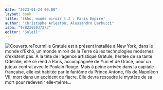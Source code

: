 ```yaml
---
date: "2023-01-24 09:00"
layout: book
title: "Ekhö, monde miroir t.2 : Paris Empire"
author: "Christophe Arleston, Alessandro Barbucci"
isbn: "9782302037373"
editor: "Soleil"
---
```

![Couverture](/img/9782302037373.jpg)Fourmille Gratule est à présent installée à New York, dans le monde d'Ekhö, un monde miroir de la Terre où les technologies modernes d'existent pas.
À la tête de l'agence artistique Gratule, héritée de sa tante Odelalie, elle se rend à Paris, accompagnée de Yuri et de Grâce, pour un juteux contrat avec le Poulain Rouge.
Mais à peine arrivée dans la capitale française, elle est habitée par le fantôme du Prince Antone, fils de Napoléon VII, mort dans un accident de fiacre. Elle devra résoudre le mystère de sa mort pour redevenir elle-même...
